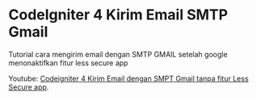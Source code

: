 # CodeIgniter 4 Kirim Email SMTP Gmail

Tutorial cara mengirim email dengan SMTP GMAIL setelah google menonaktifkan fitur less secure app

Youtube: [Codeigniter 4 Kirim Email dengan SMPT Gmail tanpa fitur Less Secure app](https://youtu.be/pIBzpJuF7L4).
